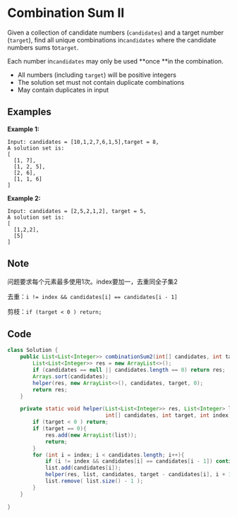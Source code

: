 # Combination Sum II

Given a collection of candidate numbers (`candidates`) and a target number (`target`), find all unique combinations in`candidates` where the candidate numbers sums to`target`.

Each number in`candidates` may only be used **once **in the combination.

* All numbers (including `target`) will be positive integers
* The solution set must not contain duplicate combinations
* May contain duplicates in input

## Examples

**Example 1:**

```
Input: candidates = [10,1,2,7,6,1,5],target = 8,
A solution set is:
[
  [1, 7],
  [1, 2, 5],
  [2, 6],
  [1, 1, 6]
]
```

**Example 2:**

```
Input: candidates = [2,5,2,1,2], target = 5,
A solution set is:
[
  [1,2,2],
  [5]
]
```

## Note

问题要求每个元素最多使用1次。index要加一，去重同全子集2

去重：`i != index && candidates[i] == candidates[i - 1]`

剪枝：`if (target < 0 ) return;`

## Code

```java
class Solution {
    public List<List<Integer>> combinationSum2(int[] candidates, int target) {
        List<List<Integer>> res = new ArrayList<>();
        if (candidates == null || candidates.length == 0) return res;
        Arrays.sort(candidates);
        helper(res, new ArrayList<>(), candidates, target, 0);
        return res;
    }

    private static void helper(List<List<Integer>> res, List<Integer> list, 
                               int[] candidates, int target, int index){
        if (target < 0 ) return;
        if (target == 0){
            res.add(new ArrayList(list));
            return;
        }
        for (int i = index; i < candidates.length; i++){
            if (i != index && candidates[i] == candidates[i - 1]) continue;
            list.add(candidates[i]);
            helper(res, list, candidates, target - candidates[i], i + 1);
            list.remove( list.size() - 1 );
        }
    }

}
```
